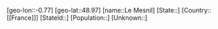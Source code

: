 ﻿---
location: [48.97,-0.77]
mapzoom: [7,12] 
mapmarker: city 
type: City
tags:
- geo/City


SpocWebEntityId: 31895
isDeleted: false
confidential: public

---
[geo-lon::-0.77]
[geo-lat::48.97]
[name::Le Mesnil]
[State::]
[Country::[[France]]]
[StateId::]
[Population::]
[Unknown::]

